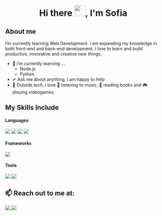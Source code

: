 <h1 align="center"><b>Hi there <img src="https://media.giphy.com/media/hvRJCLFzcasrR4ia7z/giphy.gif" width="35">, I'm Sofia </b> 

## About me

I’m currently learning Web Development. I am expanding my knowledge in both front-end and back-end development. I love to learn and build productive, innovative and creative new things.
- 🌱 I’m currently learning ...
  - Node.js
  - Python
- ✔ Ask me about anything, I am happy to help
- 💜 Outside tech, i love 🎵 listening to music, 📖 reading books and 🎮 playing videogames.
  
## My Skills Include

<h4> Languages </h4>
<span> 
  <img src="https://img.shields.io/badge/HTML5-E34F26?style=for-the-badge&logo=html5&logoColor=white">
  <img src="https://img.shields.io/badge/CSS3-1572B6?style=for-the-badge&logo=css3&logoColor=white">
  <img src="https://img.shields.io/badge/JavaScript-F7DF1E?style=for-the-badge&logo=javascript&logoColor=black">
  <img src="https://img.shields.io/badge/python-3670A0?style=for-the-badge&logo=python&logoColor=ffdd54">
  </span>

<h4> Frameworks</h4>
<span>
  <img src="https://img.shields.io/badge/bootstrap-%238511FA.svg?style=for-the-badge&logo=bootstrap&logoColor=white"> 
</span>

<h4> Tools </h4>
<span>
  <img src="https://img.shields.io/badge/Visual%20Studio%20Code-0078d7.svg?style=for-the-badge&logo=visual-studio-code&logoColor=white">
  <img src="https://img.shields.io/badge/figma-%23F24E1E.svg?style=for-the-badge&logo=figma&logoColor=white">
</span>

## 📫 Reach out to me at:
<a href="mailto:sofia-199906@hotmail.com" target="_blank">
  <img src="https://img.shields.io/badge/Microsoft_Outlook-0078D4?style=for-the-badge&logo=microsoft-outlook&logoColor=white">
</a>
<a href="https://www.linkedin.com/in/sofia-noc/" target="_blank">
  <img src="https://img.shields.io/badge/linkedin-%230077B5.svg?style=for-the-badge&logo=linkedin&logoColor=white">
</a>
  
